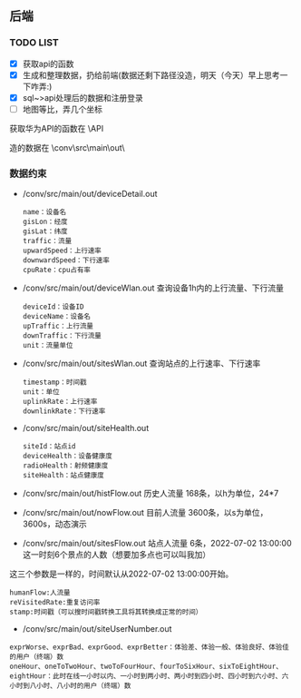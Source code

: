 ## 后端

### TODO LIST

- [x] 获取api的函数
- [x] 生成和整理数据，扔给前端(数据还剩下路径没造，明天（今天）早上思考一下咋弄:)
- [x] sql~>api处理后的数据和注册登录
- [ ] 地图等比，弄几个坐标

获取华为API的函数在 \API

造的数据在 \conv\src\main\out\

### 数据约束

- /conv/src/main/out/deviceDetail.out

  ```
  name：设备名
  gisLon：经度
  gisLat：纬度
  traffic：流量
  upwardSpeed：上行速率
  downwardSpeed：下行速率
  cpuRate：cpu占有率
  ```

- /conv/src/main/out/deviceWlan.out 查询设备1h内的上行流量、下行流量

  ```
  deviceId：设备ID
  deviceName：设备名
  upTraffic：上行流量
  downTraffic：下行流量
  unit：流量单位
  ```

- /conv/src/main/out/sitesWlan.out  查询站点的上行速率、下行速率

  ```
  timestamp：时间戳
  unit：单位
  uplinkRate：上行速率
  downlinkRate：下行速率
  ```

- /conv/src/main/out/siteHealth.out 

  ```
  siteId：站点id
  deviceHealth：设备健康度
  radioHealth：射频健康度
  siteHealth：站点健康度
  ```

- /conv/src/main/out/histFlow.out 历史人流量 168条，以h为单位，24*7
- /conv/src/main/out/nowFlow.out 目前人流量 3600条，以s为单位，3600s，动态演示
- /conv/src/main/out/sitesFlow.out 站点人流量 6条，2022-07-02 13:00:00这一时刻6个景点的人数（想要加多点也可以叫我加）

这三个参数是一样的，时间默认从2022-07-02 13:00:00开始。

```
humanFlow:人流量
reVisitedRate:重复访问率
stamp:时间戳（可以搜时间戳转换工具将其转换成正常的时间）
```

- /conv/src/main/out/siteUserNumber.out

```
exprWorse、exprBad、exprGood、exprBetter：体验差、体验一般、体验良好、体验佳的用户（终端）数
oneHour、oneToTwoHour、twoToFourHour、fourToSixHour、sixToEightHour、eightHour：此时在线一小时以内、一小时到两小时、两小时到四小时、四小时到六小时、六小时到八小时、八小时的用户（终端）数
```



